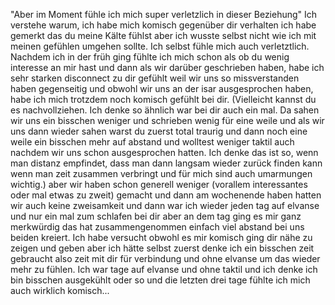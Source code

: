 "Aber im Moment fühle ich mich super verletzlich in dieser Beziehung" Ich verstehe warum, ich habe mich komisch gegenüber dir verhalten ich habe gemerkt das du meine Kälte fühlst aber ich wusste selbst nicht wie ich mit meinen gefühlen umgehen sollte. Ich selbst fühle mich auch verletztlich. Nachdem ich in der früh ging fühlte ich mich schon als ob du wenig interesse an mir hast und dann als wir darüber geschrieben haben, habe ich sehr starken disconnect zu dir gefühlt weil wir uns so missverstanden haben gegenseitig und obwohl wir uns an der isar ausgesprochen haben, habe ich mich trotzdem noch komisch gefühlt bei dir. (Vielleicht kannst du es nachvollziehen. Ich denke so ähnlich war bei dir auch ein mal. Da sahen wir uns ein bisschen weniger und schrieben wenig für eine weile und als wir uns dann wieder sahen warst du zuerst total traurig und dann noch eine weile ein bisschen mehr auf abstand und wolltest weniger taktil auch nachdem wir uns schon ausgesprochen hatten. Ich denke das ist so, wenn man distanz empfindet, dass man dann langsam wieder zurück finden kann wenn man zeit zusammen verbringt und für mich sind auch umarmungen wichtig.) aber wir haben schon generell weniger (vorallem interessantes oder mal etwas zu zweit) gemacht und dann am wochenende haben hatten wir auch keine zweisamkeit und dann war ich wieder jeden tag auf elvanse und nur ein mal zum schlafen bei dir aber an dem tag ging es mir ganz merkwürdig das hat zusammengenommen einfach viel abstand bei uns beiden kreiert. Ich habe versucht obwohl es mir komisch ging dir nähe zu zeigen und geben aber ich hätte selbst zuerst denke ich ein bisschen zeit gebraucht also zeit mit dir für verbindung und ohne elvanse um das wieder mehr zu fühlen. Ich war tage auf elvanse und ohne taktil und ich denke ich bin bisschen ausgekühlt oder so und die letzten drei tage fühlte ich mich auch wirklich komisch...